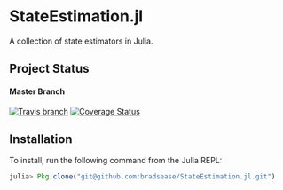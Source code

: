 # StateEstimation.jl
A collection of state estimators in Julia.


## Project Status

#### Master Branch

[![Travis branch](https://img.shields.io/travis/bradsease/StateEstimation.jl/master.svg)](https://travis-ci.org/bradsease/StateEstimation.jl) [![Coverage Status](https://coveralls.io/repos/github/bradsease/StateEstimation.jl/badge.svg?branch=master)](https://coveralls.io/github/bradsease/StateEstimation.jl?branch=master)



## Installation

To install, run the following command from the Julia REPL:
```julia
julia> Pkg.clone("git@github.com:bradsease/StateEstimation.jl.git")
```
